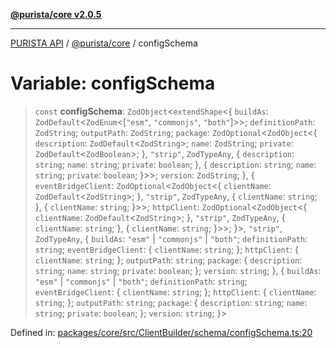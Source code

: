 [**@purista/core v2.0.5**](../README.md)

***

[PURISTA API](../../../packages.md) / [@purista/core](../README.md) / configSchema

# Variable: configSchema

> `const` **configSchema**: `ZodObject`\<`extendShape`\<\{ `buildAs`: `ZodDefault`\<`ZodEnum`\<\[`"esm"`, `"commonjs"`, `"both"`\]\>\>; `definitionPath`: `ZodString`; `outputPath`: `ZodString`; `package`: `ZodOptional`\<`ZodObject`\<\{ `description`: `ZodDefault`\<`ZodString`\>; `name`: `ZodString`; `private`: `ZodDefault`\<`ZodBoolean`\>; \}, `"strip"`, `ZodTypeAny`, \{ `description`: `string`; `name`: `string`; `private`: `boolean`; \}, \{ `description`: `string`; `name`: `string`; `private`: `boolean`; \}\>\>; `version`: `ZodString`; \}, \{ `eventBridgeClient`: `ZodOptional`\<`ZodObject`\<\{ `clientName`: `ZodDefault`\<`ZodString`\>; \}, `"strip"`, `ZodTypeAny`, \{ `clientName`: `string`; \}, \{ `clientName`: `string`; \}\>\>; `httpClient`: `ZodOptional`\<`ZodObject`\<\{ `clientName`: `ZodDefault`\<`ZodString`\>; \}, `"strip"`, `ZodTypeAny`, \{ `clientName`: `string`; \}, \{ `clientName`: `string`; \}\>\>; \}\>, `"strip"`, `ZodTypeAny`, \{ `buildAs`: `"esm"` \| `"commonjs"` \| `"both"`; `definitionPath`: `string`; `eventBridgeClient`: \{ `clientName`: `string`; \}; `httpClient`: \{ `clientName`: `string`; \}; `outputPath`: `string`; `package`: \{ `description`: `string`; `name`: `string`; `private`: `boolean`; \}; `version`: `string`; \}, \{ `buildAs`: `"esm"` \| `"commonjs"` \| `"both"`; `definitionPath`: `string`; `eventBridgeClient`: \{ `clientName`: `string`; \}; `httpClient`: \{ `clientName`: `string`; \}; `outputPath`: `string`; `package`: \{ `description`: `string`; `name`: `string`; `private`: `boolean`; \}; `version`: `string`; \}\>

Defined in: [packages/core/src/ClientBuilder/schema/configSchema.ts:20](https://github.com/puristajs/purista/blob/master/packages/core/src/ClientBuilder/schema/configSchema.ts#L20)
